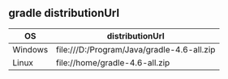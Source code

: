 ## gradle distributionUrl

|OS|distributionUrl| 
|---|---|
| Windows| file\:///D:/Program/Java/gradle-4.6-all.zip  |
| Linux  | file://home/gradle-4.6-all.zip  |


